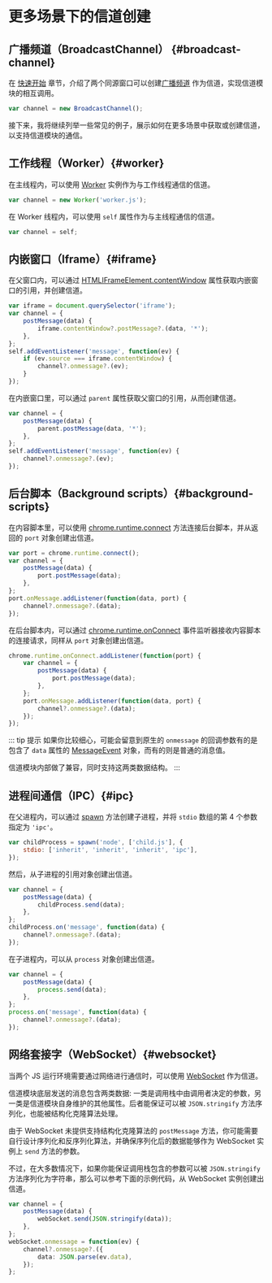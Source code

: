 # 更多场景下的信道创建

## 广播频道（BroadcastChannel） {#broadcast-channel}

在 [快速开始](./quick-start.md)
章节，介绍了两个同源窗口可以创建[广播频道](https://developer.mozilla.org/zh-CN/docs/Web/API/BroadcastChannel)
作为信道，实现信道模块的相互调用。

```js
var channel = new BroadcastChannel();
```

接下来，我将继续列举一些常见的例子，展示如何在更多场景中获取或创建信道，以支持信道模块的通信。

## 工作线程（Worker）{#worker}

在主线程内，可以使用 [Worker](https://developer.mozilla.org/zh-CN/docs/Web/API/Worker) 实例作为与工作线程通信的信道。

```js
var channel = new Worker('worker.js');
```

在 Worker 线程内，可以使用 `self` 属性作为与主线程通信的信道。

```js
var channel = self;
```

## 内嵌窗口（Iframe）{#iframe}

在父窗口内，可以通过 [HTMLIFrameElement.contentWindow](https://developer.mozilla.org/zh-CN/docs/Web/API/HTMLIFrameElement/contentWindow)
属性获取内嵌窗口的引用，并创建信道。

```typescript
var iframe = document.querySelector('iframe');
var channel = {
    postMessage(data) {
        iframe.contentWindow?.postMessage?.(data, '*');
    },
};
self.addEventListener('message', function(ev) {
    if (ev.source === iframe.contentWindow) {
        channel?.onmessage?.(ev);
    }
});
```

在内嵌窗口里，可以通过 `parent` 属性获取父窗口的引用，从而创建信道。

```typescript
var channel = {
    postMessage(data) {
        parent.postMessage(data, '*');
    },
};
self.addEventListener('message', function(ev) {
    channel?.onmessage?.(ev);
});
```

## 后台脚本（Background scripts）{#background-scripts}

在内容脚本里，可以使用 [chrome.runtime.connect](https://developer.chrome.com/docs/extensions/reference/runtime/#method-connect)
方法连接后台脚本，并从返回的 `port` 对象创建出信道。

```javascript
var port = chrome.runtime.connect();
var channel = {
    postMessage(data) {
        port.postMessage(data);
    },
};
port.onMessage.addListener(function(data, port) {
    channel?.onmessage?.(data);
});
```

在后台脚本内，可以通过 [chrome.runtime.onConnect](https://developer.chrome.com/docs/extensions/reference/runtime/#event-onConnect)
事件监听器接收内容脚本的连接请求，同样从 `port` 对象创建出信道。

```javascript
chrome.runtime.onConnect.addListener(function(port) {
    var channel = {
        postMessage(data) {
            port.postMessage(data);
        },
    };
    port.onMessage.addListener(function(data, port) {
        channel?.onmessage?.(data);
    });
});
```

::: tip 提示
如果你比较细心，可能会留意到原生的 `onmessage` 的回调参数有的是包含了 `data`
属性的 [MessageEvent](https://developer.mozilla.org/zh-CN/docs/Web/API/MessageEvent) 对象，而有的则是普通的消息值。

信道模块内部做了兼容，同时支持这两类数据结构。
:::

## 进程间通信（IPC）{#ipc}

在父进程内，可以通过 [spawn](https://nodejs.org/api/child_process.html#child_processspawncommand-args-options) 方法创建子进程，并将
`stdio` 数组的第 4 个参数指定为 `'ipc'`。

```js
var childProcess = spawn('node', ['child.js'], {
    stdio: ['inherit', 'inherit', 'inherit', 'ipc'],
});
```

然后，从子进程的引用对象创建出信道。

```js
var channel = {
    postMessage(data) {
        childProcess.send(data);
    },
};
childProcess.on('message', function(data) {
    channel?.onmessage?.(data);
});
```

在子进程内，可以从 `process` 对象创建出信道。

```js
var channel = {
    postMessage(data) {
        process.send(data);
    },
};
process.on('message', function(data) {
    channel?.onmessage?.(data);
});
```

## 网络套接字（WebSocket）{#websocket}

当两个 JS
运行环境需要通过网络进行通信时，可以使用 [WebSocket](https://developer.mozilla.org/zh-CN/docs/Web/API/WebSocket) 作为信道。

信道模块底层发送的消息包含两类数据: 一类是调用栈中由调用者决定的参数，另一类是信道模块自身维护的其他属性。后者能保证可以被 `JSON.stringify` 方法序列化，也能被结构化克隆算法处理。

由于 WebSocket 未提供支持结构化克隆算法的 `postMessage` 方法，你可能需要自行设计序列化和反序列化算法，并确保序列化后的数据能够作为
WebSocket 实例上 `send` 方法的参数。

不过，在大多数情况下，如果你能保证调用栈包含的参数可以被 `JSON.stringify` 方法序列化为字符串，那么可以参考下面的示例代码，从
WebSocket 实例创建出信道。

```typescript
var channel = {
    postMessage(data) {
        webSocket.send(JSON.stringify(data));
    },
};
webSocket.onmessage = function(ev) {
    channel?.onmessage?.({
        data: JSON.parse(ev.data),
    });
};
```
